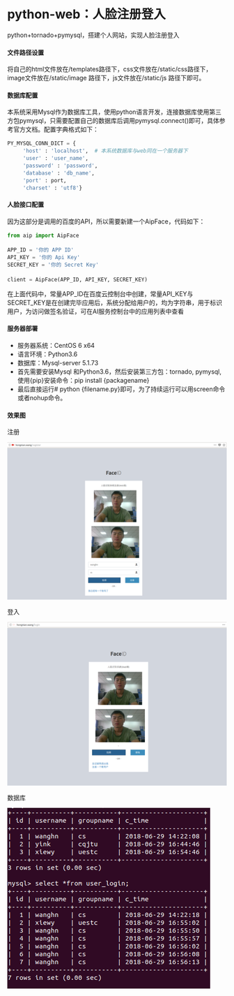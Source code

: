 # python-web：人脸注册登入
python+tornado+pymysql，搭建个人网站，实现人脸注册登入

#### 文件路径设置

将自己的html文件放在/templates路径下，css文件放在/static/css路径下，image文件放在/static/image 路径下，js文件放在/static/js 路径下即可。

#### 数据库配置

本系统采用Mysql作为数据库工具，使用python语言开发，连接数据库使用第三方包pymysql，只需要配置自己的数据库后调用pymysql.connect()即可，具体参考官方文档。配置字典格式如下：

```python
PY_MYSQL_CONN_DICT = {
     'host' : 'localhost',  # 本系统数据库与web同在一个服务器下
     'user' : 'user_name',
     'password' : 'password',
     'database' : 'db_name',
     'port' : port,
     'charset' : 'utf8'}
```

#### 人脸接口配置

因为这部分是调用的百度的API，所以需要新建一个AipFace，代码如下：

```python
from aip import AipFace

APP_ID = '你的 APP ID'
API_KEY = '你的 Api Key'
SECRET_KEY = '你的 Secret Key'

client = AipFace(APP_ID, API_KEY, SECRET_KEY)
```

在上面代码中，常量APP_ID在百度云控制台中创建，常量API_KEY与SECRET_KEY是在创建完毕应用后，系统分配给用户的，均为字符串，用于标识用户，为访问做签名验证，可在AI服务控制台中的应用列表中查看

#### 服务器部署

- 服务器系统：CentOS 6 x64
- 语言环境：Python3.6
- 数据库：Mysql-server 5.1.73
- 首先需要安装Mysql 和Python3.6，然后安装第三方包：tornado, pymysql, 使用{pip}安装命令：pip install {packagename}
- 最后直接运行# python {filename.py}即可，为了持续运行可以用screen命令或者nohup命令。



#### 效果图

注册

![register](assets/register.png)

登入

![login](assets/login.png)

数据库

![database](assets\database.png)

